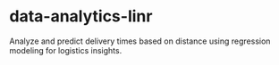 # data-analytics-linr
Analyze and predict delivery times based on distance using regression modeling for logistics insights.
